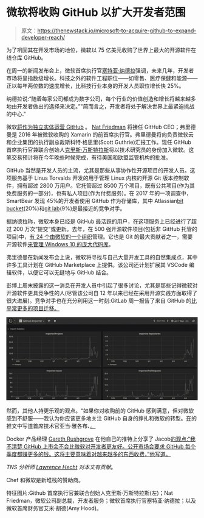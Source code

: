 # 微软将收购 GitHub 以扩大开发者范围

> 原文：<https://thenewstack.io/microsoft-to-acquire-github-to-expand-developer-reach/>

为了巩固其在开发市场的地位，微软以 75 亿美元收购了世界上最大的开源软件在线仓库 GitHub。

在周一的新闻发布会上，微软首席执行官[塞特亚·纳德拉](https://twitter.com/satyanadella)强调，未来几年，开发者市场将呈指数级增长。科技之外的软件工程职位——如零售、医疗保健和能源——正以每年两位数的速度增长，比科技行业本身的开发人员职位增长快 25%。

纳德拉说:“随着每家公司都成为数字公司，每个行业的价值创造和增长将越来越多地由开发者做出的选择来决定。”"简而言之，开发者将处于解决世界上最紧迫挑战的中心."

微软[将作为独立实体运营 GitHub](https://blogs.microsoft.com/blog/2018/06/04/microsoft-github-empowering-developers/) 。 [Nat Friedman](https://www.twitter.com/natfriedman) 将接任 GitHub CEO；弗里德曼是 2016 年被微软收购的 Xamarin 的前首席执行官。弗里德曼将向负责微软云和企业集团的执行副总裁斯科特·格思里(Scott Guthrie)汇报工作。现任 GitHub 首席执行官兼联合创始人[克里斯·万斯特拉斯](https://www.twitter.com/defunkt)将以技术研究员的身份加入微软。这笔交易预计将在今年晚些时候完成，有待美国和欧盟监管机构的批准。

GitHub 当然是开发人员的主流，尤其是那些从事协作性开源项目的开发人员。这项服务基于 Linus Torvalds 开发的用于管理 Linux 内核的开源 Git 版本控制软件，拥有超过 2800 万用户。它托管超过 8500 万个项目，既有公共项目(作为其免费服务的一部分)，也有私人项目(作为付费服务)。在 2017 年的一项调查中，SmartBear 发现 45%的开发者使用 GitHub 作为存储库，其中 Atlassian[bit bucket](https://www.atlassian.com/software/bitbucket)(20%)和[git lab](https://about.gitlab.com/)(9%)是最接近的竞争对手。

据纳德拉称，微软本身已经是 GitHub 最活跃的用户，在这项服务上已经进行了超过 200 万次“提交”或更新。去年，在 500 强开源软件项目(包括非 GitHub 托管的项目)中，[有 24 个由微软的一个组织](https://thenewstack.io/week-numbers-comparing-corporate-open-source-contributions-github-organizations/)管理。它也是 Git 的最大贡献者之一，需要开源软件[来管理 Windows 10 的庞大代码库](https://thenewstack.io/microsoft-forged-scalable-git/)。

弗里德曼在新闻发布会上说，微软将寻找与自己大量开发工具的自然集成点，其中许多工具计划在 GitHub Marketplace 上提供。该公司还计划扩展其 VSCode 编辑软件，以便它可以无缝地与 GitHub 结合。

彭博上周末披露的这一消息在开发人员中引起了很多讨论，尤其是那些记得微软对开源软件更具竞争性的人(尽管该公司自 12 年以来已经在采用开源实践方面取得了很大进展)。竞争对手也在充分利用这一时刻:GitLab 周一报告了来自 GitHub 的[比平常更多的项目迁移。](https://twitter.com/gitlab/status/1003409836170547200)

![](img/edc48d54adaa080b8ac3100a706a0531.png)

然而，其他人持更乐观的观点。“如果你对收购前的 GitHub 感到满意，但对微软感到不舒服——我认为你应该更多地关注 GitHub 自身的挣扎和微软的转型。[在](https://twitter.com/adamhjk/status/1003467129830588416)的推文中写道首席技术官亚当·雅各布、[。](https://www.linkedin.com/in/adamjacob/)

Docker 产品经理 [Gareth Rushgrove](https://www.linkedin.com/in/garethrushgrove/) 在他自己的推特上分享了 Jacob[的观点:“我不清楚 GitHub 上市会不会比微软对开发者更友好。公开市场会要求 GitHub 每个季度都赚更多的钱。这将主要意味着对越来越多的东西收费，”他写道。](https://twitter.com/garethr/status/1003592992601632768)

*TNS 分析师 [Lawrence Hecht](https://thenewstack.io/author/lawrence-hecht/) 对本文有贡献*。

Chef 和微软是新堆栈的赞助商。

特征图片:Github 首席执行官兼联合创始人克里斯·万斯特拉斯(左)；Nat Friedman，微软公司副总裁，开发者服务；微软首席执行官塞特亚·纳德拉；以及微软首席财务官艾米·胡德(Amy Hood)。

<svg xmlns:xlink="http://www.w3.org/1999/xlink" viewBox="0 0 68 31" version="1.1"><title>Group</title> <desc>Created with Sketch.</desc></svg>